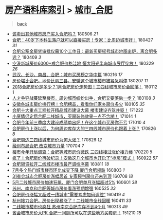 [房产语料库索引](../../README.md)  > [城市_合肥](城市_合肥.md)
====
> [back](../README.md)

- [该卖出其他城市房产买入合肥吗？](http://jkwz.applinzi.com/ittc/7099940840833287179.html#%E8%AF%A5%E5%8D%96%E5%87%BA%E5%85%B6%E4%BB%96%E5%9F%8E%E5%B8%82%E6%88%BF%E4%BA%A7%E4%B9%B0%E5%85%A5%E5%90%88%E8%82%A5%E5%90%97%EF%BC%9F) 180506 *21* 
- [合肥：40岁下本科生落户就可以直接买房！专家：比周边城市好！](http://jkwz.applinzi.com/ittc/7096698337862616080.html#%E5%90%88%E8%82%A5%EF%BC%9A40%E5%B2%81%E4%B8%8B%E6%9C%AC%E7%A7%91%E7%94%9F%E8%90%BD%E6%88%B7%E5%B0%B1%E5%8F%AF%E4%BB%A5%E7%9B%B4%E6%8E%A5%E4%B9%B0%E6%88%BF%EF%BC%81%E4%B8%93%E5%AE%B6%EF%BC%9A%E6%AF%94%E5%91%A8%E8%BE%B9%E5%9F%8E%E5%B8%82%E5%A5%BD%EF%BC%81) 180427 *31* 
- [合肥公积金房贷审批仅需10个工作日；最新买房摇号城市地图出炉，离合肥多远？](http://jkwz.applinzi.com/ittc/7090080698952320010.html#%E5%90%88%E8%82%A5%E5%85%AC%E7%A7%AF%E9%87%91%E6%88%BF%E8%B4%B7%E5%AE%A1%E6%89%B9%E4%BB%85%E9%9C%8010%E4%B8%AA%E5%B7%A5%E4%BD%9C%E6%97%A5%EF%BC%9B%E6%9C%80%E6%96%B0%E4%B9%B0%E6%88%BF%E6%91%87%E5%8F%B7%E5%9F%8E%E5%B8%82%E5%9C%B0%E5%9B%BE%E5%87%BA%E7%82%89%EF%BC%8C%E7%A6%BB%E5%90%88%E8%82%A5%E5%A4%9A%E8%BF%9C%EF%BC%9F) 180409 *3* 
- [空港新城房价6000+成合肥价格洼地 恒大阳光半岛城市展厅绽放！](http://jkwz.applinzi.com/ittc/7085906609866015754.html#%E7%A9%BA%E6%B8%AF%E6%96%B0%E5%9F%8E%E6%88%BF%E4%BB%B76000%2B%E6%88%90%E5%90%88%E8%82%A5%E4%BB%B7%E6%A0%BC%E6%B4%BC%E5%9C%B0+%E6%81%92%E5%A4%A7%E9%98%B3%E5%85%89%E5%8D%8A%E5%B2%9B%E5%9F%8E%E5%B8%82%E5%B1%95%E5%8E%85%E7%BB%BD%E6%94%BE%EF%BC%81) 180329 *26* 
- [武汉、长沙、南昌、合肥：城市买房榜之华中篇](http://jkwz.applinzi.com/ittc/7066654034180441095.html#%E6%AD%A6%E6%B1%89%E3%80%81%E9%95%BF%E6%B2%99%E3%80%81%E5%8D%97%E6%98%8C%E3%80%81%E5%90%88%E8%82%A5%EF%BC%9A%E5%9F%8E%E5%B8%82%E4%B9%B0%E6%88%BF%E6%A6%9C%E4%B9%8B%E5%8D%8E%E4%B8%AD%E7%AF%87) 180216 *17* 
- [房价堪比合肥，地价比肩三县，安徽这个城市楼市被紧急叫停](http://jkwz.applinzi.com/ittc/7067484651071734790.html#%E6%88%BF%E4%BB%B7%E5%A0%AA%E6%AF%94%E5%90%88%E8%82%A5%EF%BC%8C%E5%9C%B0%E4%BB%B7%E6%AF%94%E8%82%A9%E4%B8%89%E5%8E%BF%EF%BC%8C%E5%AE%89%E5%BE%BD%E8%BF%99%E4%B8%AA%E5%9F%8E%E5%B8%82%E6%A5%BC%E5%B8%82%E8%A2%AB%E7%B4%A7%E6%80%A5%E5%8F%AB%E5%81%9C) 180207 *11* 
- [2018合肥房价是多少？1月合肥房价走势图！三四线城市房价会回落！](http://jkwz.applinzi.com/ittc/7057649197682000912.html#2018%E5%90%88%E8%82%A5%E6%88%BF%E4%BB%B7%E6%98%AF%E5%A4%9A%E5%B0%91%EF%BC%9F1%E6%9C%88%E5%90%88%E8%82%A5%E6%88%BF%E4%BB%B7%E8%B5%B0%E5%8A%BF%E5%9B%BE%EF%BC%81%E4%B8%89%E5%9B%9B%E7%BA%BF%E5%9F%8E%E5%B8%82%E6%88%BF%E4%BB%B7%E4%BC%9A%E5%9B%9E%E8%90%BD%EF%BC%81) 180112 *1* 
- [人才争夺战蔓延至楼市，周边城市纷纷出手，合肥又要落后一步？](http://jkwz.applinzi.com/ittc/7056174952095417361.html#%E4%BA%BA%E6%89%8D%E4%BA%89%E5%A4%BA%E6%88%98%E8%94%93%E5%BB%B6%E8%87%B3%E6%A5%BC%E5%B8%82%EF%BC%8C%E5%91%A8%E8%BE%B9%E5%9F%8E%E5%B8%82%E7%BA%B7%E7%BA%B7%E5%87%BA%E6%89%8B%EF%BC%8C%E5%90%88%E8%82%A5%E5%8F%88%E8%A6%81%E8%90%BD%E5%90%8E%E4%B8%80%E6%AD%A5%EF%BC%9F) 180108 *3* 
- [安徽各城市房价排行榜！合肥榜首，看看你们家乡房价多少](http://jkwz.applinzi.com/ittc/7055077306505102353.html#%E5%AE%89%E5%BE%BD%E5%90%84%E5%9F%8E%E5%B8%82%E6%88%BF%E4%BB%B7%E6%8E%92%E8%A1%8C%E6%A6%9C%EF%BC%81%E5%90%88%E8%82%A5%E6%A6%9C%E9%A6%96%EF%BC%8C%E7%9C%8B%E7%9C%8B%E4%BD%A0%E4%BB%AC%E5%AE%B6%E4%B9%A1%E6%88%BF%E4%BB%B7%E5%A4%9A%E5%B0%91) 180105 *35* 
- [合肥十大重点工程拉开精品城市建设大幕 楼市建设齐驾并驱！](http://jkwz.applinzi.com/ittc/7049837690785137680.html#%E5%90%88%E8%82%A5%E5%8D%81%E5%A4%A7%E9%87%8D%E7%82%B9%E5%B7%A5%E7%A8%8B%E6%8B%89%E5%BC%80%E7%B2%BE%E5%93%81%E5%9F%8E%E5%B8%82%E5%BB%BA%E8%AE%BE%E5%A4%A7%E5%B9%95+%E6%A5%BC%E5%B8%82%E5%BB%BA%E8%AE%BE%E9%BD%90%E9%A9%BE%E5%B9%B6%E9%A9%B1%EF%BC%81) 171222  
- [小资情侣定居合肥二线城市，买房装修效果一点不含糊！](http://jkwz.applinzi.com/ittc/7024344699765261328.html#%E5%B0%8F%E8%B5%84%E6%83%85%E4%BE%A3%E5%AE%9A%E5%B1%85%E5%90%88%E8%82%A5%E4%BA%8C%E7%BA%BF%E5%9F%8E%E5%B8%82%EF%BC%8C%E4%B9%B0%E6%88%BF%E8%A3%85%E4%BF%AE%E6%95%88%E6%9E%9C%E4%B8%80%E7%82%B9%E4%B8%8D%E5%90%AB%E7%B3%8A%EF%BC%81) 171014 *1* 
- [合肥今年前三季度大建设成绩单出炉！在这个城市买房你不亏](http://jkwz.applinzi.com/ittc/7022592425611232273.html#%E5%90%88%E8%82%A5%E4%BB%8A%E5%B9%B4%E5%89%8D%E4%B8%89%E5%AD%A3%E5%BA%A6%E5%A4%A7%E5%BB%BA%E8%AE%BE%E6%88%90%E7%BB%A9%E5%8D%95%E5%87%BA%E7%82%89%EF%BC%81%E5%9C%A8%E8%BF%99%E4%B8%AA%E5%9F%8E%E5%B8%82%E4%B9%B0%E6%88%BF%E4%BD%A0%E4%B8%8D%E4%BA%8F) 171010 *4* 
- [合肥房价上涨以后，为何周边库存大的三四线城市房价也跟着上涨？](http://jkwz.applinzi.com/ittc/7006155232265110545.html#%E5%90%88%E8%82%A5%E6%88%BF%E4%BB%B7%E4%B8%8A%E6%B6%A8%E4%BB%A5%E5%90%8E%EF%BC%8C%E4%B8%BA%E4%BD%95%E5%91%A8%E8%BE%B9%E5%BA%93%E5%AD%98%E5%A4%A7%E7%9A%84%E4%B8%89%E5%9B%9B%E7%BA%BF%E5%9F%8E%E5%B8%82%E6%88%BF%E4%BB%B7%E4%B9%9F%E8%B7%9F%E7%9D%80%E4%B8%8A%E6%B6%A8%EF%BC%9F) 170826 *8* 
- [合肥周边三四线城市房价为何大涨？](http://jkwz.applinzi.com/ittc/7006155232223167505.html#%E5%90%88%E8%82%A5%E5%91%A8%E8%BE%B9%E4%B8%89%E5%9B%9B%E7%BA%BF%E5%9F%8E%E5%B8%82%E6%88%BF%E4%BB%B7%E4%B8%BA%E4%BD%95%E5%A4%A7%E6%B6%A8%EF%BC%9F) 170826 *12* 
- [融创布局合肥 改变城市力量](http://jkwz.applinzi.com/ittc/6986493893737464837.html#%E8%9E%8D%E5%88%9B%E5%B8%83%E5%B1%80%E5%90%88%E8%82%A5+%E6%94%B9%E5%8F%98%E5%9F%8E%E5%B8%82%E5%8A%9B%E9%87%8F) 170704 *7* 
- [楼市今年开局调查：合肥等城市房价微跌 三四线接过涨价接力棒](http://jkwz.applinzi.com/ittc/6936742291187434501.html#%E6%A5%BC%E5%B8%82%E4%BB%8A%E5%B9%B4%E5%BC%80%E5%B1%80%E8%B0%83%E6%9F%A5%EF%BC%9A%E5%90%88%E8%82%A5%E7%AD%89%E5%9F%8E%E5%B8%82%E6%88%BF%E4%BB%B7%E5%BE%AE%E8%B7%8C+%E4%B8%89%E5%9B%9B%E7%BA%BF%E6%8E%A5%E8%BF%87%E6%B6%A8%E4%BB%B7%E6%8E%A5%E5%8A%9B%E6%A3%92) 170220 *5* 
- [疯了！合肥房价再破纪录！安徽这几个城市也开启了“抢房”模式！](http://jkwz.applinzi.com/ittc/6880703220132873221.html#%E7%96%AF%E4%BA%86%EF%BC%81%E5%90%88%E8%82%A5%E6%88%BF%E4%BB%B7%E5%86%8D%E7%A0%B4%E7%BA%AA%E5%BD%95%EF%BC%81%E5%AE%89%E5%BE%BD%E8%BF%99%E5%87%A0%E4%B8%AA%E5%9F%8E%E5%B8%82%E4%B9%9F%E5%BC%80%E5%90%AF%E4%BA%86%E2%80%9C%E6%8A%A2%E6%88%BF%E2%80%9D%E6%A8%A1%E5%BC%8F%EF%BC%81) 160922 *57* 
- [合肥限贷拉开二线城市楼市最严调控序幕](http://jkwz.applinzi.com/ittc/6864775740209513476.html#%E5%90%88%E8%82%A5%E9%99%90%E8%B4%B7%E6%8B%89%E5%BC%80%E4%BA%8C%E7%BA%BF%E5%9F%8E%E5%B8%82%E6%A5%BC%E5%B8%82%E6%9C%80%E4%B8%A5%E8%B0%83%E6%8E%A7%E5%BA%8F%E5%B9%95) 160811 *18* 
- [7月多个热门城市楼市环比成交下降 厦门合肥领跌](http://jkwz.applinzi.com/ittc/6862161468392473604.html#7%E6%9C%88%E5%A4%9A%E4%B8%AA%E7%83%AD%E9%97%A8%E5%9F%8E%E5%B8%82%E6%A5%BC%E5%B8%82%E7%8E%AF%E6%AF%94%E6%88%90%E4%BA%A4%E4%B8%8B%E9%99%8D+%E5%8E%A6%E9%97%A8%E5%90%88%E8%82%A5%E9%A2%86%E8%B7%8C) 160803 *1* 
- [31省会城市合肥房价涨幅居首 专家预判房价还未到顶](http://jkwz.applinzi.com/ittc/6852460545269302277.html#31%E7%9C%81%E4%BC%9A%E5%9F%8E%E5%B8%82%E5%90%88%E8%82%A5%E6%88%BF%E4%BB%B7%E6%B6%A8%E5%B9%85%E5%B1%85%E9%A6%96+%E4%B8%93%E5%AE%B6%E9%A2%84%E5%88%A4%E6%88%BF%E4%BB%B7%E8%BF%98%E6%9C%AA%E5%88%B0%E9%A1%B6) 160708 *18* 
- [5月二线城市房价加速狂飙，厦门合肥单月涨幅超过5%](http://jkwz.applinzi.com/ittc/6838646692093887493.html#5%E6%9C%88%E4%BA%8C%E7%BA%BF%E5%9F%8E%E5%B8%82%E6%88%BF%E4%BB%B7%E5%8A%A0%E9%80%9F%E7%8B%82%E9%A3%99%EF%BC%8C%E5%8E%A6%E9%97%A8%E5%90%88%E8%82%A5%E5%8D%95%E6%9C%88%E6%B6%A8%E5%B9%85%E8%B6%85%E8%BF%875%25) 160601 *38* 
- [苏州、南京和合肥等城市房价看涨预期增强](http://jkwz.applinzi.com/ittc/6836162848094684165.html#%E8%8B%8F%E5%B7%9E%E3%80%81%E5%8D%97%E4%BA%AC%E5%92%8C%E5%90%88%E8%82%A5%E7%AD%89%E5%9F%8E%E5%B8%82%E6%88%BF%E4%BB%B7%E7%9C%8B%E6%B6%A8%E9%A2%84%E6%9C%9F%E5%A2%9E%E5%BC%BA) 160525 *33* 
- [合肥房价涨幅又超过一线城市“需要考虑加码调控”](http://jkwz.applinzi.com/ittc/6822714100899382277.html#%E5%90%88%E8%82%A5%E6%88%BF%E4%BB%B7%E6%B6%A8%E5%B9%85%E5%8F%88%E8%B6%85%E8%BF%87%E4%B8%80%E7%BA%BF%E5%9F%8E%E5%B8%82%E2%80%9C%E9%9C%80%E8%A6%81%E8%80%83%E8%99%91%E5%8A%A0%E7%A0%81%E8%B0%83%E6%8E%A7%E2%80%9D) 160419 *4* 
- [杭州接力合肥，房价出现暴涨了！二线城市全线回暖](http://jkwz.applinzi.com/ittc/6819724910972634116.html#%E6%9D%AD%E5%B7%9E%E6%8E%A5%E5%8A%9B%E5%90%88%E8%82%A5%EF%BC%8C%E6%88%BF%E4%BB%B7%E5%87%BA%E7%8E%B0%E6%9A%B4%E6%B6%A8%E4%BA%86%EF%BC%81%E4%BA%8C%E7%BA%BF%E5%9F%8E%E5%B8%82%E5%85%A8%E7%BA%BF%E5%9B%9E%E6%9A%96) 160411 *33* 
- [二线城市楼市也疯狂 苏州南京合肥库存不到4个月](http://jkwz.applinzi.com/ittc/6809037827182429188.html#%E4%BA%8C%E7%BA%BF%E5%9F%8E%E5%B8%82%E6%A5%BC%E5%B8%82%E4%B9%9F%E7%96%AF%E7%8B%82+%E8%8B%8F%E5%B7%9E%E5%8D%97%E4%BA%AC%E5%90%88%E8%82%A5%E5%BA%93%E5%AD%98%E4%B8%8D%E5%88%B04%E4%B8%AA%E6%9C%88) 160313 *49* 
- [省会城市房价大PK 合肥一间厕所可以在这些地方买套房！](http://jkwz.applinzi.com/ittc/6774221181628711940.html#%E7%9C%81%E4%BC%9A%E5%9F%8E%E5%B8%82%E6%88%BF%E4%BB%B7%E5%A4%A7PK+%E5%90%88%E8%82%A5%E4%B8%80%E9%97%B4%E5%8E%95%E6%89%80%E5%8F%AF%E4%BB%A5%E5%9C%A8%E8%BF%99%E4%BA%9B%E5%9C%B0%E6%96%B9%E4%B9%B0%E5%A5%97%E6%88%BF%EF%BC%81) 151210 *18* 
